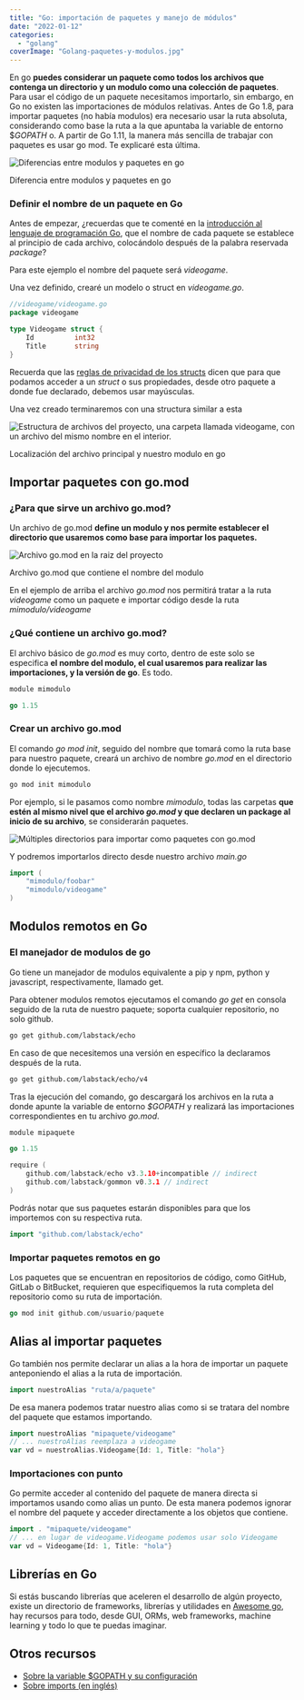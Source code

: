 ```yaml
---
title: "Go: importación de paquetes y manejo de módulos"
date: "2022-01-12"
categories: 
  - "golang"
coverImage: "Golang-paquetes-y-modulos.jpg"
---
```


En go **puedes considerar un paquete como todos los archivos que contenga un directorio y un modulo como una colección de paquetes**. Para usar el código de un paquete necesitamos importarlo, sin embargo, en Go no existen las importaciones de módulos relativas. Antes de Go 1.8, para importar paquetes (no había modulos) era necesario usar la ruta absoluta, considerando como base la ruta a la que apuntaba la variable de entorno $_GOPATH_ o. A partir de Go 1.11, la manera más sencilla de trabajar con paquetes es usar go mod. Te explicaré esta última.

![Diferencias entre modulos y paquetes en go](https://coffeebytes.dev/wp-content/uploads/2022/01/modulo-y-paquetes-en-go.png)

Diferencia entre modulos y paquetes en go

### Definir el nombre de un paquete en Go

Antes de empezar, ¿recuerdas que te comenté en la [introducción al lenguaje de programación Go](https://coffeebytes.dev/golang-introduccion-al-lenguaje-variables-y-tipos-de-datos/), que el nombre de cada paquete se establece al principio de cada archivo, colocándolo después de la palabra reservada _package_?

Para este ejemplo el nombre del paquete será _videogame_.

Una vez definido, crearé un modelo o struct en _videogame.go_.

```go
//videogame/videogame.go
package videogame

type Videogame struct {
    Id          int32
    Title       string
}
```

Recuerda que las [reglas de privacidad de los structs](https://coffeebytes.dev/go-structs-herencia-polimorfismo-y-encapsulacion/) dicen que para que podamos acceder a un _struct_ o sus propiedades, desde otro paquete a donde fue declarado, debemos usar mayúsculas.

Una vez creado terminaremos con una structura similar a esta

![Estructura de archivos del proyecto, una carpeta llamada videogame, con un archivo del mismo nombre en el interior.](https://coffeebytes.dev/wp-content/uploads/2022/01/goModule.png)

Localización del archivo principal y nuestro modulo en go

## Importar paquetes con go.mod

### ¿Para que sirve un archivo go.mod?

Un archivo de go.mod **define un modulo y nos permite establecer el directorio que usaremos como base para importar los paquetes.**

![Archivo go.mod en la raiz del proyecto](https://coffeebytes.dev/wp-content/uploads/2022/01/goModFile.png)

Archivo go.mod que contiene el nombre del modulo

En el ejemplo de arriba el archivo _go.mod_ nos permitirá tratar a la ruta _videogame_ como un paquete e importar código desde la ruta _mimodulo/videogame_

### ¿Qué contiene un archivo go.mod?

El archivo básico de _go.mod_ es muy corto, dentro de este solo se especifica **el nombre del modulo, el cual usaremos para realizar las importaciones, y la versión de go**. Es todo.

```go
module mimodulo

go 1.15
```

### Crear un archivo go.mod

El comando _go mod init_, seguido del nombre que tomará como la ruta base para nuestro paquete, creará un archivo de nombre _go.mod_ en el directorio donde lo ejecutemos.

```bash
go mod init mimodulo
```

Por ejemplo, si le pasamos como nombre _mimodulo_, todas las carpetas **que estén al mismo nivel que el archivo _go.mod_ y que declaren un package al inicio de su archivo**, se considerarán paquetes.

![Múltiples directorios para importar como paquetes con go.mod](https://coffeebytes.dev/wp-content/uploads/2022/01/multiplesModulos.png)

Y podremos importarlos directo desde nuestro archivo _main.go_

```go
import (
	"mimodulo/foobar"
	"mimodulo/videogame"
)
```

## Modulos remotos en Go

### El manejador de modulos de go

Go tiene un manejador de modulos equivalente a pip y npm, python y javascript, respectivamente, llamado get.

Para obtener modulos remotos ejecutamos el comando _go get_ en consola seguido de la ruta de nuestro paquete; soporta cualquier repositorio, no solo github.

```bash
go get github.com/labstack/echo
```

En caso de que necesitemos una versión en específico la declaramos después de la ruta.

```bash
go get github.com/labstack/echo/v4
```

Tras la ejecución del comando, go descargará los archivos en la ruta a donde apunte la variable de entorno _$GOPATH_ y realizará las importaciones correspondientes en tu archivo _go.mod_.

```go
module mipaquete

go 1.15

require (
	github.com/labstack/echo v3.3.10+incompatible // indirect
	github.com/labstack/gommon v0.3.1 // indirect
)
```

Podrás notar que sus paquetes estarán disponibles para que los importemos con su respectiva ruta.

```go
import "github.com/labstack/echo"
```

### Importar paquetes remotos en go

Los paquetes que se encuentran en repositorios de código, como GitHub, GitLab o BitBucket, requieren que especifiquemos la ruta completa del repositorio como su ruta de importación.

```go
go mod init github.com/usuario/paquete
```

## Alias al importar paquetes

Go también nos permite declarar un alias a la hora de importar un paquete anteponiendo el alias a la ruta de importación.

```go
import nuestroAlias "ruta/a/paquete"
```

De esa manera podemos tratar nuestro alias como si se tratara del nombre del paquete que estamos importando.

```go
import nuestroAlias "mipaquete/videogame"
// ... nuestroAlias reemplaza a videogame
var vd = nuestroAlias.Videogame{Id: 1, Title: "hola"}
```

### Importaciones con punto

Go permite acceder al contenido del paquete de manera directa si importamos usando como alias un punto. De esta manera podemos ignorar el nombre del paquete y acceder directamente a los objetos que contiene.

```go
import . "mipaquete/videogame"
// ... en lugar de videogame.Videogame podemos usar solo Videogame
var vd = Videogame{Id: 1, Title: "hola"}
```

## Librerías en Go

Si estás buscando librerías que aceleren el desarrollo de algún proyecto, existe un directorio de frameworks, librerías y utilidades en [Awesome go](http://awesome-go.com/), hay recursos para todo, desde GUI, ORMs, web frameworks, machine learning y todo lo que te puedas imaginar.

## Otros recursos

- [Sobre la variable $GOPATH y su configuración](https://www.digitalocean.com/community/tutorials/understanding-the-gopath-es)
- [Sobre imports (en inglés)](https://scene-si.org/2018/01/25/go-tips-and-tricks-almost-everything-about-imports/)
